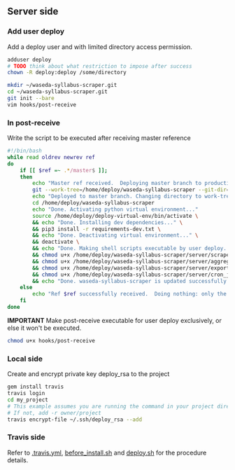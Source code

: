 ## Server side

### Add user deploy

Add a deploy user and with limited directory access permission.

```bash
adduser deploy
# TODO think about what restriction to impose after success
chown -R deploy:deploy /some/directory
```

```bash
mkdir ~/waseda-syllabus-scraper.git
cd ~/waseda-syllabus-scraper.git
git init --bare
vim hooks/post-receive
```
### In post-receive

Write the script to be executed after receiving master reference

```bash
#!/bin/bash
while read oldrev newrev ref
do
    if [[ $ref =~ .*/master$ ]];
    then
        echo "Master ref received.  Deploying master branch to production..."
        git --work-tree=/home/deploy/waseda-syllabus-scraper --git-dir=/home/deploy/waseda-syllabus-scraper.git checkout -f
        echo "Deployed to master branch. Changing directory to work-tree"
        cd /home/deploy/waseda-syllabus-scraper
        echo "Done. Activating python virtual environment..."
        source /home/deploy/deploy-virtual-env/bin/activate \
        && echo "Done. Installing dev dependencies..." \
        && pip3 install -r requirements-dev.txt \
        && echo "Done. Deactivating virtual environment..." \
        && deactivate \
        && echo "Done. Making shell scripts executable by user deploy..." \
        && chmod u+x /home/deploy/waseda-syllabus-scraper/server/scrape.sh \
        && chmod u+x /home/deploy/waseda-syllabus-scraper/server/aggregate.sh \
        && chmod u+x /home/deploy/waseda-syllabus-scraper/server/export_dev.sh \
        && chmod u+x /home/deploy/waseda-syllabus-scraper/server/cron_job.sh \
        && echo "Done. waseda-syllabus-scraper is updated successfully."
    else
        echo "Ref $ref successfully received.  Doing nothing: only the master branch may be deployed on this server."
    fi
done
```

**IMPORTANT** Make post-receive executable for user deploy exclusively, or else it won't be executed.

```bash
chmod u+x hooks/post-receive
```

### Local side

Create and encrypt private key deploy_rsa to the project

```bash
gem install travis
travis login
cd my_project
# This example assumes you are running the command in your project directory. 
# If not, add -r owner/project
travis encrypt-file ~/.ssh/deploy_rsa --add
```

### Travis side

Refer to 
[.travis.yml](../.travis.yml), 
[before_install.sh](../travis/before_install.sh) and
[deploy.sh](../travis/deploy.sh) 
for the procedure details.

